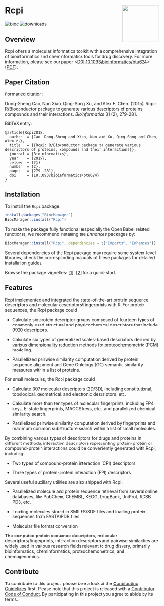 # Rcpi <img src="man/figures/logo.png" align="right" width="120" />

<!-- badges: start -->
[![bioc](https://www.bioconductor.org/shields/years-in-bioc/Rcpi.svg)](https://bioconductor.org/packages/release/bioc/html/Rcpi.html#since)
[![downloads](https://www.bioconductor.org/shields/downloads/Rcpi.svg)](https://bioconductor.org/packages/stats/bioc/Rcpi/)
<!-- badges: end -->

## Overview

Rcpi offers a molecular informatics toolkit with a comprehensive integration of bioinformatics and cheminformatics tools for drug discovery. For more information, please see our paper <[DOI:10.1093/bioinformatics/btu624](https://academic.oup.com/bioinformatics/article-lookup/doi/10.1093/bioinformatics/btu624)> ([PDF](https://nanx.me/papers/Rcpi.pdf)).

## Paper Citation

Formatted citation:

Dong-Sheng Cao, Nan Xiao, Qing-Song Xu, and Alex F. Chen. (2015). Rcpi: R/Bioconductor package to generate various descriptors of proteins, compounds and their interactions. _Bioinformatics_ 31 (2), 279-281.

BibTeX entry:

```
@article{Rcpi2015,
  author  = {Cao, Dong-Sheng and Xiao, Nan and Xu, Qing-Song and Chen, Alex F.},
  title   = {{Rcpi: R/Bioconductor package to generate various descriptors of proteins, compounds and their interactions}},
  journal = {Bioinformatics},
  year    = {2015},
  volume  = {31},
  number  = {2},
  pages   = {279--281},
  doi     = {10.1093/bioinformatics/btu624}
}
```

## Installation

To install the `Rcpi` package:

```r
install.packages("BiocManager")
BiocManager::install("Rcpi")
```

To make the package fully functional (especially the Open Babel related functions), we recommend installing the _Enhances_ packages by:

```r
BiocManager::install("Rcpi", dependencies = c("Imports", "Enhances"))
```

Several dependencies of the Rcpi package may require some system-level libraries, check the corresponding manuals of these packages for detailed installation guides.

Browse the package vignettes: [[1](https://nanx.me/Rcpi/articles/Rcpi.html)], [[2](https://nanx.me/Rcpi/articles/Rcpi-quickref.html)] for a quick-start.

## Features

Rcpi implemented and integrated the state-of-the-art protein sequence descriptors and molecular descriptors/fingerprints with R. For protein sequences, the Rcpi package could

- Calculate six protein descriptor groups composed of fourteen types of commonly used structural and physicochemical descriptors that include 9920 descriptors.

- Calculate six types of generalized scales-based descriptors derived by various dimensionality reduction methods for proteochemometric (PCM) modeling.

- Parallellized pairwise similarity computation derived by protein sequence alignment and Gene Ontology (GO) semantic similarity measures within a list of proteins.

For small molecules, the Rcpi package could

- Calculate 307 molecular descriptors (2D/3D), including constitutional, topological, geometrical, and electronic descriptors, etc.

- Calculate more than ten types of molecular fingerprints, including FP4 keys, E-state fingerprints, MACCS keys, etc., and parallelized chemical similarity search.

- Parallelized pairwise similarity computation derived by fingerprints and maximum common substructure search within a list of small molecules.

By combining various types of descriptors for drugs and proteins in different methods, interaction descriptors representing protein-protein or compound-protein interactions could be conveniently generated with Rcpi, including:

- Two types of compound-protein interaction (CPI) descriptors

- Three types of protein-protein interaction (PPI) descriptors

Several useful auxiliary utilities are also shipped with Rcpi:

- Parallelized molecule and protein sequence retrieval from several online databases, like PubChem, ChEMBL, KEGG, DrugBank, UniProt, RCSB PDB, etc.

- Loading molecules stored in SMILES/SDF files and loading protein sequences from FASTA/PDB files

- Molecular file format conversion

The computed protein sequence descriptors, molecular descriptors/fingerprints, interaction descriptors and pairwise similarities are widely used in various research fields relevant to drug disvery, primarily bioinformatics, cheminformatics, proteochemometrics, and chemogenomics.

## Contribute

To contribute to this project, please take a look at the [Contributing Guidelines](CONTRIBUTING.md) first. Please note that this project is released with a [Contributor Code of Conduct](CONDUCT.md). By participating in this project you agree to abide by its terms.
